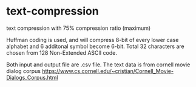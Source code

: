 # text-compression
text compression with 75% compression ratio (maximum) 

Huffman coding is used, and will compress 8-bit of every lower case alphabet and 6 additonal symbol become 6-bit. Total 32 characters are chosen from 128 Non-Extended ASCII code.

Both input and output file are .csv file. The text data is from cornell movie dialog corpus
https://www.cs.cornell.edu/~cristian/Cornell_Movie-Dialogs_Corpus.html
